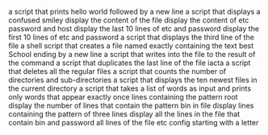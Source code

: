 a script that prints hello world followed by a new line
a script that displays a confused smiley
display the content of the file
display the content of etc password and host
display the last 10 lines of etc and password
display the first 10 lines of etc and password 
a script that displays the third line of the file
a shell script that creates a file named exactly containing the text best School ending by a new line
a script that writes into the file to the result of the command
a script that duplicates the last line of the file iacta
a script that deletes all the regular files
a script that counts the number of directories and sub-directories
a script that displays the ten newest files in the current directory
a script that takes a list of words as input and prints only words that appear exactly once
lines containing the pattern root 
display the number of lines that contain the pattern bin in file
display lines containing the pattern of three lines
display all the lines in the file that contain bin and password
all lines of the file etc config starting with a letter 
